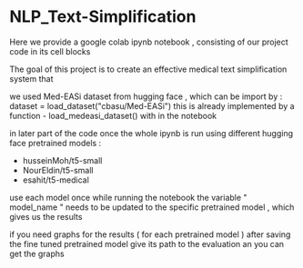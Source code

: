 # NLP_Text-Simplification
Here we provide a google colab ipynb notebook , consisting of our project code in its cell blocks

The goal of this project is to create an effective medical text simplification system that

we used Med-EASi dataset from hugging face , which can be import by :
dataset = load_dataset("cbasu/Med-EASi")
this is already implemented by a function - load_medeasi_dataset() with in the notebook

in later part of the code once the whole ipynb is run using different hugging face pretrained models :
- husseinMoh/t5-small 
- NourEldin/t5-small 
- esahit/t5-medical


use each model once while running the notebook the variable " model_name " needs to be updated to the specific pretrained model ,
which gives us the results 

if you need graphs for the results ( for each pretrained model )
after saving the fine tuned pretrained model give its path to the evaluation an you can get the graphs

